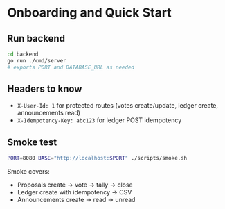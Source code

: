 # Onboarding and Quick Start

## Run backend
```bash
cd backend
go run ./cmd/server
# exports PORT and DATABASE_URL as needed
```

## Headers to know

- `X-User-Id: 1` for protected routes (votes create/update, ledger create, announcements read)
- `X-Idempotency-Key: abc123` for ledger POST idempotency

## Smoke test

```bash
PORT=8080 BASE="http://localhost:$PORT" ./scripts/smoke.sh
```

Smoke covers:

- Proposals create → vote → tally → close
- Ledger create with idempotency → CSV
- Announcements create → read → unread
